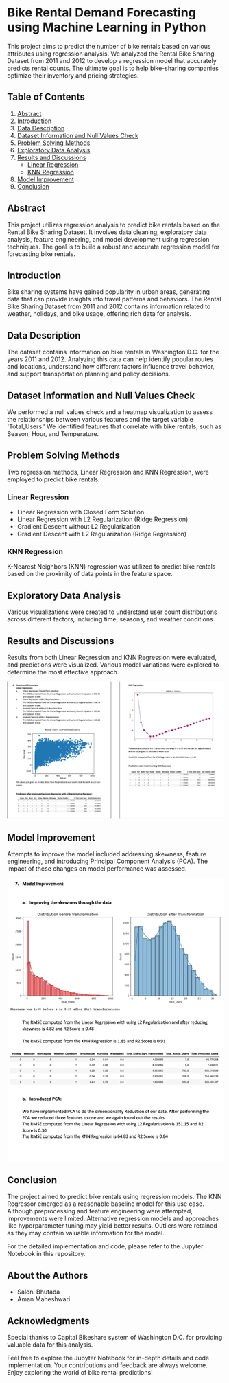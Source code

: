 # Bike Rental Demand Forecasting using Machine Learning in Python

This project aims to predict the number of bike rentals based on various attributes using regression analysis. We analyzed the Rental Bike Sharing Dataset from 2011 and 2012 to develop a regression model that accurately predicts rental counts. The ultimate goal is to help bike-sharing companies optimize their inventory and pricing strategies.

## Table of Contents
1. [Abstract](#abstract)
2. [Introduction](#introduction)
3. [Data Description](#data-description)
4. [Dataset Information and Null Values Check](#dataset-information-and-null-values-check)
5. [Problem Solving Methods](#problem-solving-methods)
6. [Exploratory Data Analysis](#exploratory-data-analysis)
7. [Results and Discussions](#results-and-discussions)
   - [Linear Regression](#linear-regression)
   - [KNN Regression](#knn-regression)
8. [Model Improvement](#model-improvement)
9. [Conclusion](#conclusion)

## Abstract <a name="abstract"></a>

This project utilizes regression analysis to predict bike rentals based on the Rental Bike Sharing Dataset. It involves data cleaning, exploratory data analysis, feature engineering, and model development using regression techniques. The goal is to build a robust and accurate regression model for forecasting bike rentals.

## Introduction <a name="introduction"></a>

Bike sharing systems have gained popularity in urban areas, generating data that can provide insights into travel patterns and behaviors. The Rental Bike Sharing Dataset from 2011 and 2012 contains information related to weather, holidays, and bike usage, offering rich data for analysis.

## Data Description <a name="data-description"></a>

The dataset contains information on bike rentals in Washington D.C. for the years 2011 and 2012. Analyzing this data can help identify popular routes and locations, understand how different factors influence travel behavior, and support transportation planning and policy decisions.

## Dataset Information and Null Values Check <a name="dataset-information-and-null-values-check"></a>

We performed a null values check and a heatmap visualization to assess the relationships between various features and the target variable 'Total_Users.' We identified features that correlate with bike rentals, such as Season, Hour, and Temperature.

## Problem Solving Methods <a name="problem-solving-methods"></a>

Two regression methods, Linear Regression and KNN Regression, were employed to predict bike rentals.

### Linear Regression
- Linear Regression with Closed Form Solution
- Linear Regression with L2 Regularization (Ridge Regression)
- Gradient Descent without L2 Regularization
- Gradient Descent with L2 Regularization (Ridge Regression)

### KNN Regression
K-Nearest Neighbors (KNN) regression was utilized to predict bike rentals based on the proximity of data points in the feature space.

## Exploratory Data Analysis <a name="exploratory-data-analysis"></a>

Various visualizations were created to understand user count distributions across different factors, including time, seasons, and weather conditions.

## Results and Discussions <a name="results-and-discussions"></a>

Results from both Linear Regression and KNN Regression were evaluated, and predictions were visualized. Various model variations were explored to determine the most effective approach.

<img src="Model_Output/Model_Results.png" alt="Model_Output">

## Model Improvement <a name="model-improvement"></a>

Attempts to improve the model included addressing skewness, feature engineering, and introducing Principal Component Analysis (PCA). The impact of these changes on model performance was assessed.

<img src="Model_Output/Model_Improvement_Results.png" alt="Model_Output">

## Conclusion <a name="conclusion"></a>

The project aimed to predict bike rentals using regression models. The KNN Regressor emerged as a reasonable baseline model for this use case. Although preprocessing and feature engineering were attempted, improvements were limited. Alternative regression models and approaches like hyperparameter tuning may yield better results. Outliers were retained as they may contain valuable information for the model.

For the detailed implementation and code, please refer to the Jupyter Notebook in this repository.

## About the Authors

- Saloni Bhutada 
- Aman Maheshwari

## Acknowledgments

Special thanks to Capital Bikeshare system of Washington D.C. for providing valuable data for this analysis.

Feel free to explore the Jupyter Notebook for in-depth details and code implementation. Your contributions and feedback are always welcome. Enjoy exploring the world of bike rental predictions!

